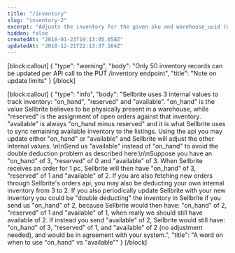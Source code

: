 ```yaml
---
title: "/inventory"
slug: "inventory-2"
excerpt: "Adjusts the inventory for the given sku and warehouse_uuid (up to 50 individual inventories may be adjusted in one API call).  Adjustments are queued and processed asynchronously in the background.  If the inventory record has not yet been created this endpoint will automatically create the missing inventory records before applying the adjustment.\n\nExactly one of \"on_hand\" or \"available\" field must exist for each individual inventory payload.  A pre-validation error will occur for the entire api call if ANY inventory payload includes both fields or if any payload is found to be missing both fields."
hidden: false
createdAt: "2018-01-23T19:13:05.058Z"
updatedAt: "2018-12-21T22:13:37.164Z"
---
```

[block:callout]
{
  "type": "warning",
  "body": "Only 50 inventory records can be updated per API call to the PUT /inventory endpoint",
  "title": "Note on update limits"
}
[/block]

[block:callout]
{
  "type": "info",
  "body": "Sellbrite uses 3 internal values to track inventory: \"on_hand\", \"reserved\" and \"available\".  \"on_hand\" is the value Sellbrite believes to be physically present in a warehouse, while \"reserved\" is the assignment of open orders against that inventory.  \"available\" is always \"on_hand minus reserved\" and it is what Sellbrite uses to sync remaining available inventory to the listings.  Using the api you may update either \"on_hand\" or \"available\" and Sellbrite will adjust the other internal values.  \n\nSend us \"available\" instead of \"on_hand\" to avoid the double deduction problem as described here:\n\nSuppose you have an \"on_hand\" of 3, \"reserved\" of 0 and \"available\" of 3.  When Sellbrite receives an order for 1 pc, Sellbrite will then have \"on_hand\" of 3, \"reserved\" of 1 and \"available\" of 2.  If you are also fetching new orders through Sellbrite's orders api, you may also be deducting your own internal inventory from 3 to 2.  If you also periodically update Sellbrite with your new inventory you could be \"double deducting\" the inventory in Sellbrite if you send us \"on_hand\" of 2, because Sellbrite would then have: \"on_hand\" of 2, \"reserved\" of 1 and \"available\" of 1, when really we should still have available of 2.  If instead you send \"available\" of 2, Sellbrite would still have: \"on_hand\" of 3, \"reserved\" of 1, and \"available\" of 2 (no adjustment needed), and would be in agreement with your system.",
  "title": "A word on when to use \"on_hand\" vs \"available\""
}
[/block]